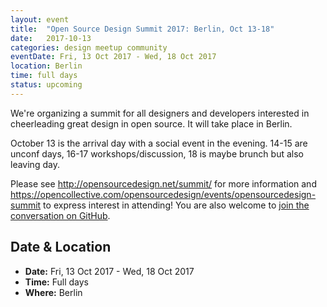 ```yaml
---
layout: event
title:  "Open Source Design Summit 2017: Berlin, Oct 13-18"
date:   2017-10-13
categories: design meetup community
eventDate: Fri, 13 Oct 2017 - Wed, 18 Oct 2017
location: Berlin
time: full days
status: upcoming
---
```


We're organizing a summit for all designers and developers interested in cheerleading great design in open source. It will take place in Berlin.

October 13 is the arrival day with a social event in the evening. 14-15 are unconf days, 16-17 workshops/discussion, 18 is maybe brunch but also leaving day.

Please see <http://opensourcedesign.net/summit/> for more information and <https://opencollective.com/opensourcedesign/events/opensourcedesign-summit> to express interest in attending! You are also welcome to [join the conversation on GitHub](https://github.com/opensourcedesign/organization/issues?q=is%3Aissue+is%3Aopen+label%3Asummit).

## Date & Location

- **Date:** Fri, 13 Oct 2017 - Wed, 18 Oct 2017
- **Time:** Full days
- **Where:** Berlin

